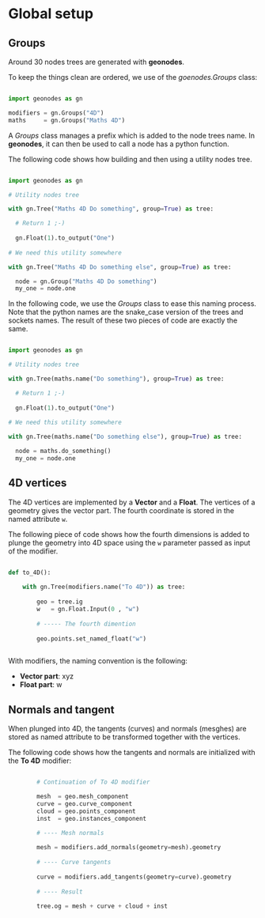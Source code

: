 # Global setup

## Groups

Around 30 nodes trees are generated with **geonodes**.

To keep the things clean are ordered, we use of the *goenodes.Groups* class:

``` python

import geonodes as gn

modifiers = gn.Groups("4D")
maths     = gn.Groups("Maths 4D")

```

A *Groups* class manages a prefix which is added to the node trees name.
In **geonodes**, it can then be used to call a node has a python function.

The following code shows how building and then using a utility nodes tree.

``` python

import geonodes as gn

# Utility nodes tree

with gn.Tree("Maths 4D Do something", group=True) as tree:

  # Return 1 ;-)
  
  gn.Float(1).to_output("One")
  
# We need this utility somewhere

with gn.Tree("Maths 4D Do something else", group=True) as tree:

  node = gn.Group("Maths 4D Do something")
  my_one = node.one

```

In the following code, we use the *Groups* class to ease this naming process.
Note that the python names are the snake_case version of the trees and sockets names.
The result of these two pieces of code are exactly the same.

``` python

import geonodes as gn

# Utility nodes tree

with gn.Tree(maths.name("Do something"), group=True) as tree:

  # Return 1 ;-)
  
  gn.Float(1).to_output("One")
  
# We need this utility somewhere

with gn.Tree(maths.name("Do something else"), group=True) as tree:

  node = maths.do_something()
  my_one = node.one

```

## 4D vertices

The 4D vertices are implemented by a **Vector** and a **Float**.
The vertices of a geometry gives the vector part. The fourth coordinate is stored in the named attribute `w`.

The following piece of code shows how the fourth dimensions is added to plunge the geometry into 4D space using the
`w` parameter passed as input of the modifier.

``` python

def to_4D():
    
    with gn.Tree(modifiers.name("To 4D")) as tree:
        
        geo = tree.ig
        w   = gn.Float.Input(0 , "w")
        
        # ----- The fourth dimention
        
        geo.points.set_named_float("w")
        
```

With modifiers, the naming convention is the following:

- **Vector part**: xyz
- **Float part**: w



## Normals and tangent

When plunged into 4D, the tangents (curves) and normals (mesghes) are stored as named attribute to be transformed together with
the vertices.

The following code shows how the tangents and normals are initialized with the **To 4D** modifier:

``` python

        # Continuation of To 4D modifier

        mesh  = geo.mesh_component
        curve = geo.curve_component
        cloud = geo.points_component
        inst  = geo.instances_component

        # ---- Mesh normals
        
        mesh = modifiers.add_normals(geometry=mesh).geometry
        
        # ---- Curve tangents
        
        curve = modifiers.add_tangents(geometry=curve).geometry
            
        # ---- Result
        
        tree.og = mesh + curve + cloud + inst

```






  
 




